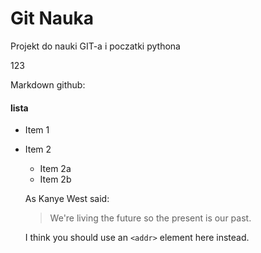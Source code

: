 # Git Nauka

Projekt do nauki GIT-a i poczatki pythona

123

Markdown github:

#### lista
* Item 1
* Item 2
  * Item 2a
  * Item 2b


  As Kanye West said:

  > We're living the future so
  > the present is our past.

  I think you should use an
`<addr>` element here instead.
